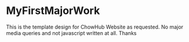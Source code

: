 # MyFirstMajorWork
This is the template design for ChowHub Website as requested. No major media queries and not javascript written at all. Thanks